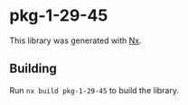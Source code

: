 # pkg-1-29-45

This library was generated with [Nx](https://nx.dev).

## Building

Run `nx build pkg-1-29-45` to build the library.
